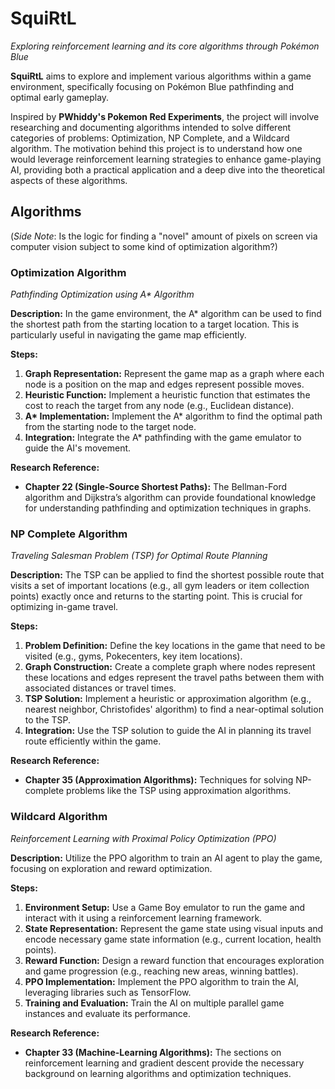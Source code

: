 # SquiRtL
*Exploring reinforcement learning and its core algorithms through Pokémon Blue*

**SquiRtL** aims to explore and implement various algorithms within a game environment, specifically focusing on Pokémon Blue pathfinding and optimal early gameplay. 

Inspired by **PWhiddy's Pokemon Red Experiments**, the project will involve researching and documenting algorithms intended to solve different categories of problems: Optimization, NP Complete, and a Wildcard algorithm. The motivation behind this project is to understand how one would leverage reinforcement learning strategies to enhance game-playing AI, providing both a practical application and a deep dive into the theoretical aspects of these algorithms.

## Algorithms

(*Side Note*: Is the logic for finding a "novel" amount of pixels on screen via computer vision subject to some kind of optimization algorithm?)

### Optimization Algorithm
*Pathfinding Optimization using A\* Algorithm*

**Description:**
In the game environment, the A* algorithm can be used to find the shortest path from the starting location to a target location. This is particularly useful in navigating the game map efficiently.

**Steps:**
1. **Graph Representation:** Represent the game map as a graph where each node is a position on the map and edges represent possible moves.
2. **Heuristic Function:** Implement a heuristic function that estimates the cost to reach the target from any node (e.g., Euclidean distance).
3. **A\* Implementation:** Implement the A* algorithm to find the optimal path from the starting node to the target node.
4. **Integration:** Integrate the A* pathfinding with the game emulator to guide the AI's movement.

**Research Reference:**
- **Chapter 22 (Single-Source Shortest Paths):** The Bellman-Ford algorithm and Dijkstra’s algorithm can provide foundational knowledge for understanding pathfinding and optimization techniques in graphs.

### NP Complete Algorithm
*Traveling Salesman Problem (TSP) for Optimal Route Planning*

**Description:**
The TSP can be applied to find the shortest possible route that visits a set of important locations (e.g., all gym leaders or item collection points) exactly once and returns to the starting point. This is crucial for optimizing in-game travel.

**Steps:**
1. **Problem Definition:** Define the key locations in the game that need to be visited (e.g., gyms, Pokecenters, key item locations).
2. **Graph Construction:** Create a complete graph where nodes represent these locations and edges represent the travel paths between them with associated distances or travel times.
3. **TSP Solution:** Implement a heuristic or approximation algorithm (e.g., nearest neighbor, Christofides' algorithm) to find a near-optimal solution to the TSP.
4. **Integration:** Use the TSP solution to guide the AI in planning its travel route efficiently within the game.

**Research Reference:**
- **Chapter 35 (Approximation Algorithms):** Techniques for solving NP-complete problems like the TSP using approximation algorithms.

### Wildcard Algorithm
*Reinforcement Learning with Proximal Policy Optimization (PPO)*

**Description:**
Utilize the PPO algorithm to train an AI agent to play the game, focusing on exploration and reward optimization.

**Steps:**
1. **Environment Setup:** Use a Game Boy emulator to run the game and interact with it using a reinforcement learning framework.
2. **State Representation:** Represent the game state using visual inputs and encode necessary game state information (e.g., current location, health points).
3. **Reward Function:** Design a reward function that encourages exploration and game progression (e.g., reaching new areas, winning battles).
4. **PPO Implementation:** Implement the PPO algorithm to train the AI, leveraging libraries such as TensorFlow.
5. **Training and Evaluation:** Train the AI on multiple parallel game instances and evaluate its performance.

**Research Reference:**
- **Chapter 33 (Machine-Learning Algorithms):** The sections on reinforcement learning and gradient descent provide the necessary background on learning algorithms and optimization techniques.
